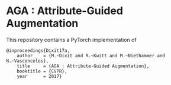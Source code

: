 # AGA : Attribute-Guided Augmentation

This repository contains a PyTorch implementation of

```
@inproceedings{Dixit17a,	
	author    = {M.~Dixit and R.~Kwitt and M.~Niethammer and N.~Vasconcelos},
	title     = {AGA : Attribute-Guided Augmentation},
	booktitle = {CVPR},
	year      = 2017}
```
